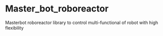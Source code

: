 # Master_bot_roboreactor
Masterbot roboreactor library to control multi-functional of robot with high flexibility
